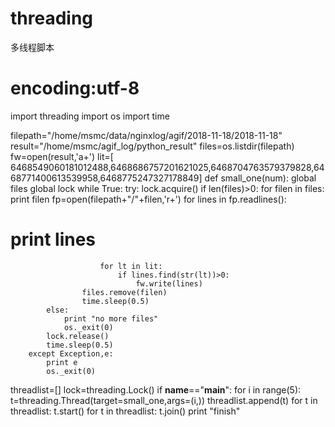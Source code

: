 # threading
多线程脚本

# encoding:utf-8
import threading
import os
import time

filepath="/home/msmc/data/nginxlog/agif/2018-11-18/2018-11-18"
result="/home/msmc/agif_log/python_result"
files=os.listdir(filepath)
fw=open(result,'a+')
lit=[ 6468549060181012488,6468686757201621025,6468704763579379828,6468771400613539958,6468775247327178849]
def small_one(num):
    global files
    global lock
    while True:
        try:
            lock.acquire()
            if len(files)>0:
                for filen in files:
                    print filen
                    fp=open(filepath+"/"+filen,'r+')
                    for lines in fp.readlines():
#                        print lines
                        for lt in lit:
                            if lines.find(str(lt))>0:
                                fw.write(lines)
                    files.remove(filen)
                    time.sleep(0.5)
            else:
                print "no more files"
                os._exit(0)
            lock.release()
            time.sleep(0.5)
        except Exception,e:
            print e
            os._exit(0)

threadlist=[]
lock=threading.Lock()
if __name__=="__main__":
    for i in range(5):
        t=threading.Thread(target=small_one,args=(i,))
        threadlist.append(t)
    for t in threadlist:
        t.start()
    for t in threadlist:
        t.join()
    print "finish"
